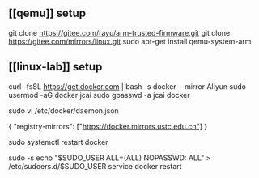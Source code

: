 ## [[qemu]] setup
git clone https://gitee.com/rayu/arm-trusted-firmware.git
  git clone https://gitee.com/mirrors/linux.git
  sudo apt-get install qemu-system-arm
  
  ## [[linux-lab]] setup
  curl -fsSL https://get.docker.com | bash -s docker --mirror Aliyun
  sudo usermod -aG docker jcai
  sudo gpasswd -a jcai docker

sudo vi  /etc/docker/daemon.json

{
	  "registry-mirrors": ["https://docker.mirrors.ustc.edu.cn"]
}

sudo systemctl restart docker

sudo -s
echo "$SUDO_USER ALL=(ALL) NOPASSWD: ALL" > /etc/sudoers.d/$SUDO_USER
service docker restart
